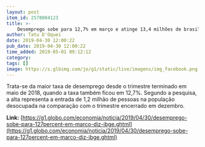 ```yaml
---
layout: post
item_id: 2578004123
title: >-
    Desemprego sobe para 12,7% em março e atinge 13,4 milhões de brasileiros
author: Tatu D'Oquei
date: 2019-04-30 12:00:22
pub_date: 2019-04-30 12:00:22
time_added: 2019-05-01 09:12:12
category: 
tags: []
image: https://s.glbimg.com/jo/g1/static/live/imagens/img_facebook.png
---
```


Trata-se da maior taxa de desemprego desde o trimestre terminado em maio de 2018, quando a taxa também ficou em 12,7%. Segundo a pesquisa, a alta representa a entrada de 1,2 milhão de pessoas na população desocupada na comparação com o trimestre encerrado em dezembro.

**Link:** [https://g1.globo.com/economia/noticia/2019/04/30/desemprego-sobe-para-127percent-em-marco-diz-ibge.ghtml](https://g1.globo.com/economia/noticia/2019/04/30/desemprego-sobe-para-127percent-em-marco-diz-ibge.ghtml)

